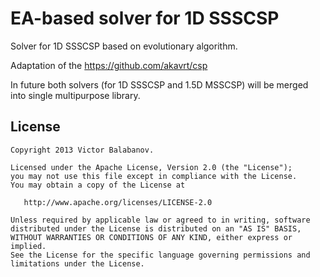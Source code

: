 EA-based solver for 1D SSSCSP
=============================

Solver for 1D SSSCSP based on evolutionary algorithm.

Adaptation of the https://github.com/akavrt/csp

In future both solvers (for 1D SSSCSP and 1.5D MSSCSP) will be merged 
into single multipurpose library.

License
-------

    Copyright 2013 Victor Balabanov.

    Licensed under the Apache License, Version 2.0 (the "License");
    you may not use this file except in compliance with the License.
    You may obtain a copy of the License at

       http://www.apache.org/licenses/LICENSE-2.0

    Unless required by applicable law or agreed to in writing, software
    distributed under the License is distributed on an "AS IS" BASIS,
    WITHOUT WARRANTIES OR CONDITIONS OF ANY KIND, either express or implied.
    See the License for the specific language governing permissions and
    limitations under the License.
